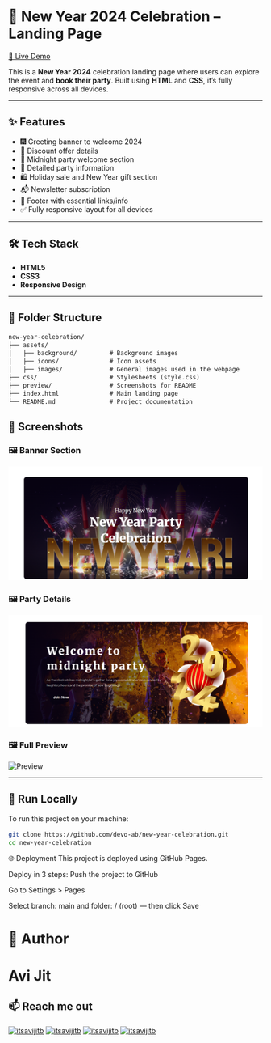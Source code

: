 # 🎉 New Year 2024 Celebration – Landing Page

[🔗 Live Demo](https://devo-ab.github.io/new-year-celebration)

This is a **New Year 2024** celebration landing page where users can explore the event and **book their party**. Built using **HTML** and **CSS**, it’s fully responsive across all devices.

---

## ✨ Features

- 🎆 Greeting banner to welcome 2024
- 🎊 Discount offer details
- 🌃 Midnight party welcome section
- 📝 Detailed party information
- 🛍️ Holiday sale and New Year gift section
- 📬 Newsletter subscription
- 🦶 Footer with essential links/info
- ✅ Fully responsive layout for all devices
---

## 🛠️ Tech Stack

- **HTML5**
- **CSS3**
- **Responsive Design**

---

## 📁 Folder Structure

```
new-year-celebration/
├── assets/
│   ├── background/         # Background images
│   ├── icons/              # Icon assets
│   ├── images/             # General images used in the webpage
├── css/                    # Stylesheets (style.css)
├── preview/                # Screenshots for README
├── index.html              # Main landing page
└── README.md               # Project documentation
```

## 📸 Screenshots

### 🖼️ Banner Section
![Banner](./preview/hero.png)


### 🖼️ Party Details
![Plans](./preview/party.png)

### 🖼️ Full Preview
![Preview](./preview/preview.png)

---

## 🚀 Run Locally

To run this project on your machine:

```bash
git clone https://github.com/devo-ab/new-year-celebration.git
cd new-year-celebration
 ```

🌐 Deployment
This project is deployed using GitHub Pages.

Deploy in 3 steps:
Push the project to GitHub

Go to Settings > Pages

Select branch: main and folder: / (root) — then click Save

# 👤 Author

# Avi Jit

## :mailbox: Reach me out

<p align="left">
<a href="https://linkedin.com/in/itsavijitb" target="blank"><img align="center" src="https://raw.githubusercontent.com/rahuldkjain/github-profile-readme-generator/master/src/images/icons/Social/linked-in-alt.svg" alt="itsavijitb" height="30" width="40" /></a>
<a href="https://twitter.com/itsavijitb" target="blank"><img align="center" src="https://raw.githubusercontent.com/rahuldkjain/github-profile-readme-generator/master/src/images/icons/Social/twitter.svg" alt="itsavijitb" height="30" width="40" /></a>
<a href="https://facebook.com/itsavijitb" target="blank"><img align="center" src="https://raw.githubusercontent.com/rahuldkjain/github-profile-readme-generator/master/src/images/icons/Social/facebook.svg" alt="itsavijitb" height="30" width="40" /></a>
<a href="https://instagram.com/itsavijitb" target="blank"><img align="center" src="https://raw.githubusercontent.com/rahuldkjain/github-profile-readme-generator/master/src/images/icons/Social/instagram.svg" alt="itsavijitb" height="30" width="40" /></a>
</p>